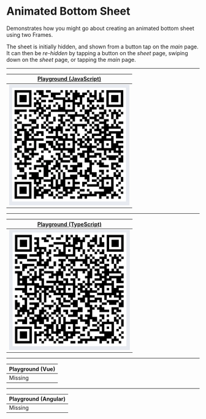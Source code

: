 # Animated Bottom Sheet

Demonstrates how you might go about creating an animated bottom sheet using two Frames.

The sheet is initially hidden, and shown from a button tap on the _main_ page. It can then be _re-hidden_ by tapping a button on the _sheet_ page, swiping down on the _sheet_ page, or tapping the _main_ page.

---

| [Playground (JavaScript)](https://play.nativescript.org/?template=play-js&id=AxkpXa&v=2) |
| --- |
| ![QR Code JS](AnimatedBottomSheet_JS.png?raw=true) |

---

| [Playground (TypeScript)](https://play.nativescript.org/?template=play-tsc&id=9tAzM4) |
| --- |
| ![QR Code TS](AnimatedBottomSheet_TS.png?raw=true) |

---

| Playground (Vue) |
| --- |
| Missing |

---

| Playground (Angular) |
| --- |
| Missing |

